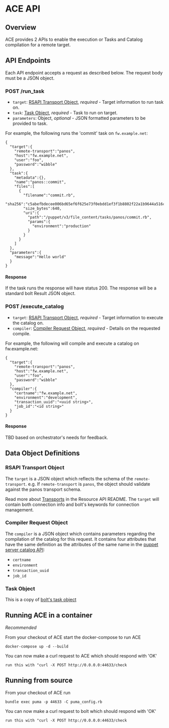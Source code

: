 # ACE API

## Overview
ACE provides 2 APIs to enable the execution or Tasks and Catalog compilation for a remote target.

## API Endpoints
Each API endpoint accepts a request as described below. The request body must be a JSON object.

### POST /run_task
- `target`: [RSAPI Transport Object](#rsapi-transport-object), *required* - Target information to run task on.
- `task`: [Task Object](#task-object), *required* - Task to run on target.
- `parameters`: Object, *optional* - JSON formatted parameters to be provided to task.

For example, the following runs the 'commit' task on `fw.example.net`:
```
{
  "target":{
    "remote-transport":"panos",
    "host":"fw.example.net",
    "user":"foo",
    "password":"wibble"
  },
  "task":{
    "metadata":{},
    "name":"panos::commit",
    "files":[
      {
        "filename":"commit.rb",
        "sha256":"c5abefbdecee006bd65ef6f625e73f0ebdd1ef3f1b8802f22a1b9644a516ce40",
        "size_bytes":640,
        "uri":{
          "path":"/puppet/v3/file_content/tasks/panos/commit.rb",
          "params":{
            "environment":"production"
          }
        }
      }
    ]
  },
  "parameters":{
    "message":"Hello world"
  }
}
```

#### Response
If the task runs the response will have status 200.
The response will be a standard bolt Result JSON object.


### POST /execute_catalog
- `target`: [RSAPI Transport Object](#rsapi-transport-object), *required* - Target information to execute the catalog on.
- `compiler`: [Compiler Request Object](#compiler-request-object), *required* - Details on the requested compile.

For example, the following will compile and execute a catalog on fw.example.net:
```
{
  "target":{
    "remote-transport":"panos",
    "host":"fw.example.net",
    "user":"foo",
    "password":"wibble"
  },
  "compiler":{
    "certname":"fw.example.net",
    "environment":"development",
    "transaction_uuid":"<uuid string>",
    "job_id":"<id string>"
  }
}
```

#### Response
TBD based on orchestrator's needs for feedback.

## Data Object Definitions

### RSAPI Transport Object
The `target` is a JSON object which reflects the schema of the `remote-transport`.
e.g. If `remote-transport` is `panos`, the object should validate against the panos transport schema.

Read more about [Transports](https://github.com/puppetlabs/puppet-resource_api#remote-resources) in the Resource API README. The `target` will contain both connection info and bolt's keywords for connection management.

### Compiler Request Object
The `compiler` is a JSON object which contains parameters regarding the compilation of the catalog for this request. It contains four attributes that have the same definition as the attributes of the same name in the [puppet server catalog API](https://github.com/puppetlabs/puppetserver/blob/master/documentation/puppet-api/v4/catalog.markdown):

* `certname`
* `environment`
* `transaction_uuid`
* `job_id`

### Task Object
This is a copy of [bolt's task object](https://github.com/puppetlabs/bolt/blob/master/developer-docs/bolt-api-servers.md#task-object)


## Running ACE in a container
*Recommended*

From your checkout of ACE start the docker-compose to run ACE

```
docker-compose up -d --build
```

You can now make a curl request to ACE which should respond with 'OK'

```
run this with "curl -X POST http://0.0.0.0:44633/check
```

## Running from source

From your checkout of ACE run

```
bundle exec puma -p 44633 -C puma_config.rb
```

You can now make a curl request to bolt which should respond with 'OK'
```
run this with "curl -X POST http://0.0.0.0:44633/check
```
